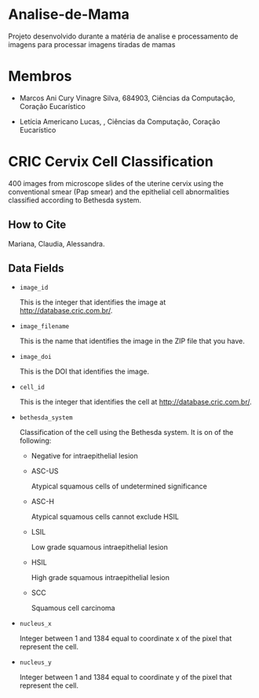 # Analise-de-Mama
Projeto desenvolvido durante a matéria de analise e processamento de imagens para processar imagens tiradas de mamas

# Membros

- Marcos Ani Cury Vinagre Silva, 684903, Ciências da Computação, Coração Eucarístico

- Letícia Americano Lucas, , Ciências da Computação, Coração Eucarístico

# CRIC Cervix Cell Classification

400 images from microscope slides of the uterine cervix using the conventional smear (Pap smear) and the epithelial cell abnormalities classified according to Bethesda system.

## How to Cite

Mariana, Claudia, Alessandra.

## Data Fields

- `image_id`

  This is the integer that identifies the image at http://database.cric.com.br/.
- `image_filename`

  This is the name that identifies the image in the ZIP file that you have.
- `image_doi`

  This is the DOI that identifies the image.
- `cell_id`

  This is the integer that identifies the cell at http://database.cric.com.br/.
- `bethesda_system`

  Classification of the cell
  using the Bethesda system.
  It is on of the following:

  - Negative for intraepithelial lesion
  - ASC-US

    Atypical squamous cells of undetermined significance
  - ASC-H

    Atypical squamous cells cannot exclude HSIL
  - LSIL

    Low grade squamous intraepithelial lesion
  - HSIL

    High grade squamous intraepithelial lesion
  - SCC

    Squamous cell carcinoma
- `nucleus_x`

  Integer between 1 and 1384 equal to coordinate x of the pixel that represent the cell.
- `nucleus_y`

  Integer between 1 and 1384 equal to coordinate y of the pixel that represent the cell.